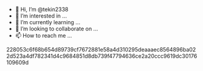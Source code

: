 - 👋 Hi, I’m @tekin2338
- 👀 I’m interested in ...
- 🌱 I’m currently learning ...
- 💞️ I’m looking to collaborate on ...
- 📫 How to reach me ...

<!---
tekin2338/tekin2338 is a ✨ special ✨ repository because its `README.md` (this file) appears on your GitHub profile.
You can click the Preview link to take a look at your changes.
--->
228053c6f68b654d89739cf7672881e58a4d310295deaaaec8564896ba022d523a4df782341d4c9684851d8db739f47794636ce2a20ccc9619dc30176109609d   
